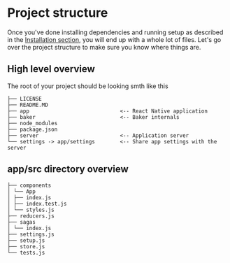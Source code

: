 # Project structure

Once you've done installing dependencies and running setup as described in the [Installation section](/gettingstarted/installation.md), you will end up with a whole lot of files. Let's go over the project structure to make sure you know where things are.

## High level overview

The root of your project should be looking smth like this

```
├── LICENSE
├── README.MD
├── app                             <-- React Native application
├── baker                           <-- Baker internals
├── node_modules
├── package.json
├── server                          <-- Application server
└── settings -> app/settings        <-- Share app settings with the server
```

## app/src directory overview

```
├── components
│ └── App
│ ├── index.js
│ ├── index.test.js
│ └── styles.js
├── reducers.js
├── sagas
│ └── index.js
├── settings.js
├── setup.js
├── store.js
└── tests.js
```